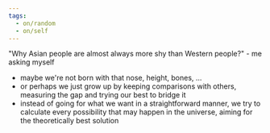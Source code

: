 ```yaml
---
tags:
  - on/random
  - on/self
---
```


"Why Asian people are almost always more shy than Western people?" - me asking myself

- maybe we're not born with that nose, height, bones, ...
- or perhaps we just grow up by keeping comparisons with others, measuring the gap and trying our best to bridge it
- instead of going for what we want in a straightforward manner, we try to calculate every possibility that may happen in the universe, aiming for the theoretically best solution
